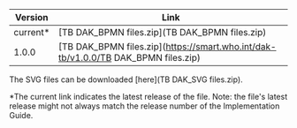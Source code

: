 

| Version | Link |
|---|---|
| current* | [TB DAK_BPMN files.zip](TB DAK_BPMN files.zip) |
|1.0.0 | [TB DAK_BPMN files.zip](https://smart.who.int/dak-tb/v1.0.0/TB DAK_BPMN files.zip)

The SVG files can be downloaded [here](TB DAK_SVG files.zip).

*The current link indicates the latest release of the file. Note: the file's latest release might not always match the release number of the Implementation Guide.